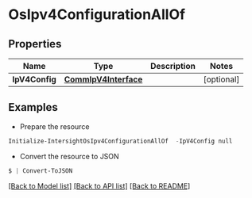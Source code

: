 # OsIpv4ConfigurationAllOf
## Properties

Name | Type | Description | Notes
------------ | ------------- | ------------- | -------------
**IpV4Config** | [**CommIpV4Interface**](CommIpV4Interface.md) |  | [optional] 

## Examples

- Prepare the resource
```powershell
Initialize-IntersightOsIpv4ConfigurationAllOf  -IpV4Config null
```

- Convert the resource to JSON
```powershell
$ | Convert-ToJSON
```

[[Back to Model list]](../README.md#documentation-for-models) [[Back to API list]](../README.md#documentation-for-api-endpoints) [[Back to README]](../README.md)

